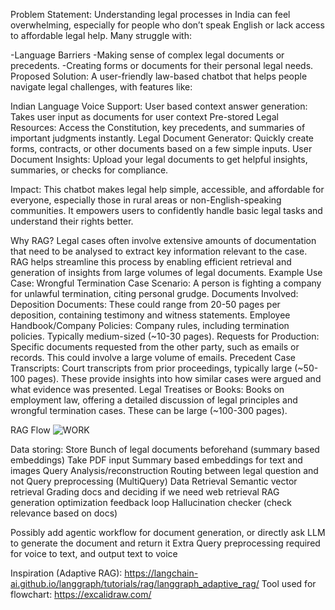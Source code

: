 Problem Statement:
Understanding legal processes in India can feel overwhelming, especially for people who don’t speak English or lack access to affordable legal help. Many struggle with:

-Language Barriers
-Making sense of complex legal documents or precedents.
-Creating forms or documents for their personal legal needs.
Proposed Solution:
A user-friendly law-based chatbot that helps people navigate legal challenges, with features like:

Indian Language Voice Support:
User based context answer generation: Takes user input as documents for user context
Pre-stored Legal Resources: Access the Constitution, key precedents, and summaries of important judgments instantly.
Legal Document Generator: Quickly create forms, contracts, or other documents based on a few simple inputs.
User Document Insights: Upload your legal documents to get helpful insights, summaries, or checks for compliance.

Impact:
This chatbot makes legal help simple, accessible, and affordable for everyone, especially those in rural areas or non-English-speaking communities. It empowers users to confidently handle basic legal tasks and understand their rights better.

Why RAG?
Legal cases often involve extensive amounts of documentation that need to be analysed to extract key information relevant to the case. RAG helps streamline this process by enabling efficient retrieval and generation of insights from large volumes of legal documents.
Example Use Case: Wrongful Termination Case
Scenario: A person is fighting a company for unlawful termination, citing personal grudge.
Documents Involved:
Deposition Documents: These could range from 20-50 pages per deposition, containing testimony and witness statements.
Employee Handbook/Company Policies: Company rules, including termination policies. Typically medium-sized (~10-30 pages).
Requests for Production: Specific documents requested from the other party, such as emails or records. This could involve a large volume of emails.
Precedent Case Transcripts: Court transcripts from prior proceedings, typically large (~50-100 pages). These provide insights into how similar cases were argued and what evidence was presented.
Legal Treatises or Books: Books on employment law, offering a detailed discussion of legal principles and wrongful termination cases. These can be large (~100-300 pages).

RAG Flow
![WORK](https://github.com/user-attachments/assets/b36480f1-84db-4167-b625-49f39803c6d6)

Data storing:
Store Bunch of legal documents beforehand (summary based embeddings)
Take PDF input
Summary based embeddings for text and images
Query Analysis/reconstruction
Routing between legal question and not
Query preprocessing (MultiQuery)
Data Retrieval
Semantic vector retrieval
Grading docs and deciding if we need web retrieval
RAG generation optimization feedback loop
Hallucination checker (check relevance based on docs)


Possibly add agentic workflow for document generation, or directly ask LLM to generate the document and return it
Extra Query preprocessing required for voice to text, and output text to voice




Inspiration (Adaptive RAG): https://langchain-ai.github.io/langgraph/tutorials/rag/langgraph_adaptive_rag/
Tool used for flowchart: https://excalidraw.com/


 
